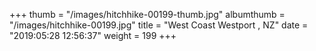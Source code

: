 +++
thumb = "/images/hitchhike-00199-thumb.jpg"
albumthumb = "/images/hitchhike-00199.jpg"
title = "West Coast Westport , NZ"
date = "2019:05:28 12:56:37"
weight = 199
+++
